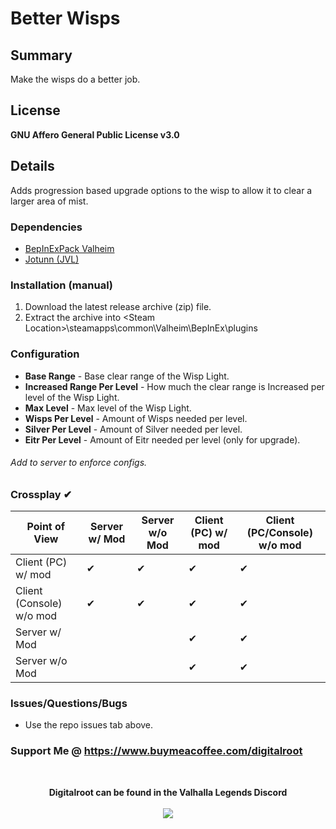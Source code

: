 # Better Wisps

## Summary

Make the wisps do a better job. 

## License
**GNU Affero General Public License v3.0**

## Details
Adds progression based upgrade options to the wisp to allow it to clear a larger area of mist.

### Dependencies
- <a href="https://valheim.thunderstore.io/package/denikson/BepInExPack_Valheim/"  target="_blank">BepInExPack Valheim</a>
- <a href="https://github.com/Valheim-Modding/Jotunn" target="_blank">Jotunn (JVL)</a>

### Installation (manual)
1. Download the latest release archive (zip) file.
1. Extract the archive into &lt;Steam Location&gt;\steamapps\common\Valheim\BepInEx\plugins

### Configuration 
- **Base Range** - Base clear range of the Wisp Light.
- **Increased Range Per Level** - How much the clear range is Increased per level of the Wisp Light.
- **Max Level** - Max level of the Wisp Light.
- **Wisps Per Level** - Amount of Wisps needed per level.
- **Silver Per Level** - Amount of Silver needed per level.
- **Eitr Per Level** - Amount of Eitr needed per level (only for upgrade).

###### Add to server to enforce configs. 

### Crossplay <span class="checked">✔</span>
| Point of View            | Server w/ Mod                   | Server w/o Mod                  | Client (PC) w/ mod              | Client (PC/Console) w/o mod     |
| ---                      | ---                             | ---                             | ---                             | ---                             |
| Client (PC) w/ mod       | <span class="checked">✔</span> | <span class="checked">✔</span> | <span class="checked">✔</span> | <span class="checked">✔</span> |
| Client (Console) w/o mod | <span class="checked">✔</span> | <span class="checked">✔</span> | <span class="checked">✔</span> | <span class="checked">✔</span> |
| Server w/ Mod            |                                 |                                 | <span class="checked">✔</span> | <span class="checked">✔</span> |
| Server w/o Mod           |                                 |                                 | <span class="checked">✔</span> | <span class="checked">✔</span> |

### Issues/Questions/Bugs
- Use the repo issues tab above.

### Support Me @ https://www.buymeacoffee.com/digitalroot
<br />
<p align="center">
<b>Digitalroot can be found in the Valhalla Legends Discord</b><br /><br />
  <a href="https://discord.gg/SsMW3rm67u" target="_blank"><img src="https://digitalroot.net/img/vl/vl_logo_125x154.png"></a>
</p>
